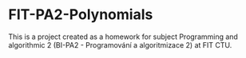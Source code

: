 # FIT-PA2-Polynomials
This is a project created as a homework for subject Programming and algorithmic 2 (BI-PA2 - Programování a algoritmizace 2) at FIT CTU.
